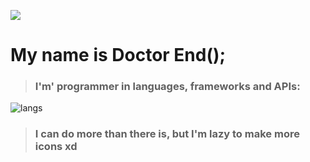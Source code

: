 ![](https://raw.githubusercontent.com/rodrigograca31/rodrigograca31/master/matrix.svg)
# My name is Doctor End();
> ### I'm' programmer in languages, frameworks and APIs:

<img src="https://imgur.com/AAOXuiT.png" alt="langs"/> 

> ### I can do more than there is, but I'm lazy to make more icons xd





